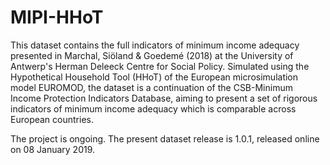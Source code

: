 # MIPI-HHoT
This dataset contains the full indicators of minimum income adequacy presented in Marchal, Siöland & Goedemé (2018) at the University of Antwerp's Herman Deleeck Centre for Social Policy. Simulated using the Hypothetical Household Tool (HHoT) of the European microsimulation model EUROMOD, the dataset is a continuation of the CSB-Minimum Income Protection Indicators Database, aiming to present a set of rigorous indicators of minimum income adequacy which is comparable across European countries.

The project is ongoing. The present dataset release is 1.0.1, released online on 08 January 2019.
